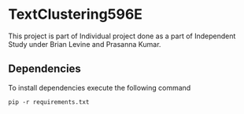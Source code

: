 # TextClustering596E
This project is part of Individual project done as a part of Independent Study under Brian Levine and Prasanna Kumar. 

## Dependencies
To install dependencies execute the following command

    pip -r requirements.txt
